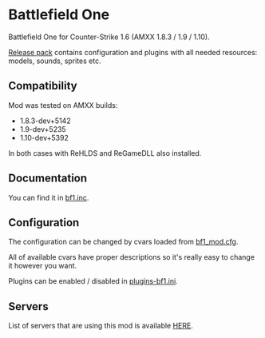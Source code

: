 # Battlefield One
Battlefield One for Counter-Strike 1.6 (AMXX 1.8.3 / 1.9 / 1.10).

[Release pack](https://github.com/TheDoctor0/BattlefieldOne/releases/latest) contains configuration and plugins with all needed resources: models, sounds, sprites etc.

## Compatibility
Mod was tested on AMXX builds:
- 1.8.3-dev+5142
- 1.9-dev+5235
- 1.10-dev+5392

In both cases with ReHLDS and ReGameDLL also installed.

## Documentation
You can find it in [bf1.inc](https://github.com/TheDoctor0/BattlefieldOne/blob/master/cstrike/addons/amxmodx/scripting/include/bf1.inc).

## Configuration
The configuration can be changed by cvars loaded from [bf1_mod.cfg](https://github.com/TheDoctor0/BattlefieldOne/blob/master/cstrike/addons/amxmodx/configs/bf1_mod.cfg).

All of available cvars have proper descriptions so it's really easy to change it however you want.

Plugins can be enabled / disabled in [plugins-bf1.ini](https://github.com/TheDoctor0/BattlefieldOne/blob/master/cstrike/addons/amxmodx/configs/plugins-bf1.ini).

## Servers
List of servers that are using this mod is available [HERE](https://www.gametracker.com/search/?search_by=server_variable&search_by2=bf1_version&query=&loc=_all&sort=&order=).
